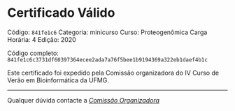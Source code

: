 # Certificado Válido

Código: `841fe1c6`
Categoria: minicurso
Curso: Proteogenômica
Carga Horária: 4
Edição: 2020


Código completo: `841fe1c6c3731df60397364ecee2ada7a76f5bee1b9194369a322eb1daef4b1c`


Este certificado foi expedido pela Comissão organizadora do IV Curso de Verão em Bioinformática da UFMG.

----

Qualquer dúvida contacte a [_Comissão Organizadora_](<mailto:cursobioinfoufmg@gmail.com$subject=[Certificados]>)

